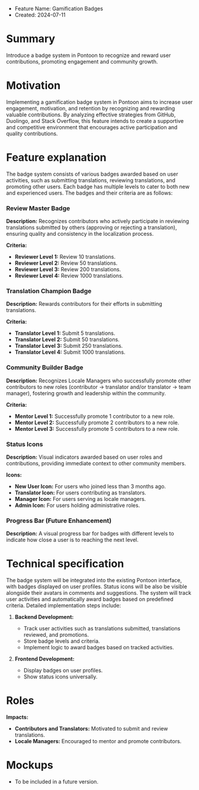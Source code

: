 - Feature Name: Gamification Badges 
- Created: 2024-07-11

# Summary

Introduce a badge system in Pontoon to recognize and reward user contributions, promoting engagement and community growth.

# Motivation

Implementing a gamification badge system in Pontoon aims to increase user engagement, motivation, and retention by recognizing and rewarding valuable contributions. By analyzing effective strategies from GitHub, Duolingo, and Stack Overflow, this feature intends to create a supportive and competitive environment that encourages active participation and quality contributions.

# Feature explanation

The badge system consists of various badges awarded based on user activities, such as submitting translations, reviewing translations, and promoting other users. Each badge has multiple levels to cater to both new and experienced users. The badges and their criteria are as follows:

### Review Master Badge
**Description:** Recognizes contributors who actively participate in reviewing translations submitted by others (approving or rejecting a translation), ensuring quality and consistency in the localization process.

**Criteria:**
- **Reviewer Level 1:** Review 10 translations.
- **Reviewer Level 2:** Review 50 translations.
- **Reviewer Level 3:** Review 200 translations.
- **Reviewer Level 4:** Review 1000 translations.

### Translation Champion Badge
**Description:** Rewards contributors for their efforts in submitting translations.

**Criteria:**
- **Translator Level 1:** Submit 5 translations.
- **Translator Level 2:** Submit 50 translations.
- **Translator Level 3:** Submit 250 translations.
- **Translator Level 4:** Submit 1000 translations.

### Community Builder Badge
**Description:** Recognizes Locale Managers who successfully promote other contributors to new roles (contributor → translator and/or translator → team manager), fostering growth and leadership within the community.

**Criteria:**
- **Mentor Level 1:** Successfully promote 1 contributor to a new role.
- **Mentor Level 2:** Successfully promote 2 contributors to a new role.
- **Mentor Level 3:** Successfully promote 5 contributors to a new role.

### Status Icons
**Description:** Visual indicators awarded based on user roles and contributions, providing immediate context to other community members.

**Icons:**
- **New User Icon:** For users who joined less than 3 months ago.
- **Translator Icon:** For users contributing as translators.
- **Manager Icon:** For users serving as locale managers.
- **Admin Icon:** For users holding administrative roles.

### Progress Bar (Future Enhancement)
**Description:** A visual progress bar for badges with different levels to indicate how close a user is to reaching the next level.

# Technical specification

The badge system will be integrated into the existing Pontoon interface, with badges displayed on user profiles. Status icons will be also be visible alongside their avatars in comments and suggestions. The system will track user activities and automatically award badges based on predefined criteria. Detailed implementation steps include:

1. **Backend Development:**
   - Track user activities such as translations submitted, translations reviewed, and promotions.
   - Store badge levels and criteria.
   - Implement logic to award badges based on tracked activities.

2. **Frontend Development:**
   - Display badges on user profiles.
   - Show status icons universally.

# Roles
**Impacts:**
- **Contributors and Translators:** Motivated to submit and review translations.
- **Locale Managers:** Encouraged to mentor and promote contributors.

# Mockups
- To be included in a future version.